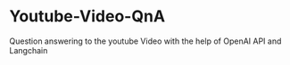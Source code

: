 # Youtube-Video-QnA
Question answering to the youtube Video with the help of OpenAI API and Langchain
